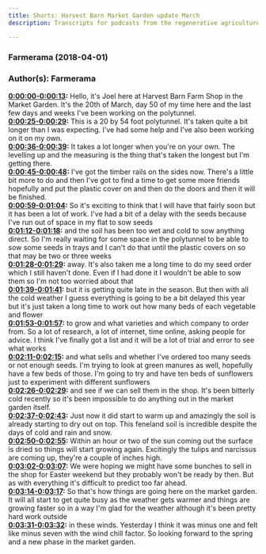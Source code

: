 ```yaml
---
title: Shorts: Harvest Barn Market Garden update March
description: Transcripts for podcasts from the regenerative agriculture space. Search and find episodes and timestamps.

---
```


### Farmerama  (2018-04-01)  
### Author(s): Farmerama  

**[0:00:00-0:00:13](https://soundcloud.com/farmerama-radio/shorts-harvest-barn-market-garden-update-march#t=0:00:00):**  Hello, it's Joel here at Harvest Barn Farm Shop in the Market Garden.  It's the 20th of March, day 50 of my time here and the last few days and weeks I've  been working on the polytunnel.  
**[0:00:25-0:00:29](https://soundcloud.com/farmerama-radio/shorts-harvest-barn-market-garden-update-march#t=0:00:25):**  This is a 20 by 54 foot polytunnel.  It's taken quite a bit longer than I was expecting.  I've had some help and I've also been working on it on my own.  
**[0:00:36-0:00:39](https://soundcloud.com/farmerama-radio/shorts-harvest-barn-market-garden-update-march#t=0:00:36):**  It takes a lot longer when you're on your own.  The levelling up and the measuring is the thing that's taken the longest but I'm getting  there.  
**[0:00:45-0:00:48](https://soundcloud.com/farmerama-radio/shorts-harvest-barn-market-garden-update-march#t=0:00:45):**  I've got the timber rails on the sides now.  There's a little bit more to do and then I've got to find a time to get some more friends  hopefully and put the plastic cover on and then do the doors and then it will be finished.  
**[0:00:59-0:01:04](https://soundcloud.com/farmerama-radio/shorts-harvest-barn-market-garden-update-march#t=0:00:59):**  So it's exciting to think that I will have that fairly soon but it has been a lot of  work.  I've had a bit of a delay with the seeds because I've run out of space in my flat to sow seeds  
**[0:01:12-0:01:18](https://soundcloud.com/farmerama-radio/shorts-harvest-barn-market-garden-update-march#t=0:01:12):**  and the soil has been too wet and cold to sow anything direct.  So I'm really waiting for some space in the polytunnel to be able to sow some seeds in  trays and I can't do that until the plastic covers on so that may be two or three weeks  
**[0:01:28-0:01:29](https://soundcloud.com/farmerama-radio/shorts-harvest-barn-market-garden-update-march#t=0:01:28):**  away.  It's also taken me a long time to do my seed order which I still haven't done.  Even if I had done it I wouldn't be able to sow them so I'm not too worried about that  
**[0:01:39-0:01:41](https://soundcloud.com/farmerama-radio/shorts-harvest-barn-market-garden-update-march#t=0:01:39):**  but it is getting quite late in the season.  But then with all the cold weather I guess everything is going to be a bit delayed this  year but it's just taken a long time to work out how many beds of each vegetable and flower  
**[0:01:53-0:01:57](https://soundcloud.com/farmerama-radio/shorts-harvest-barn-market-garden-update-march#t=0:01:53):**  to grow and what varieties and which company to order from.  So a lot of research, a lot of internet, time online, asking people for advice.  I think I've finally got a list and it will be a lot of trial and error to see what works  
**[0:02:11-0:02:15](https://soundcloud.com/farmerama-radio/shorts-harvest-barn-market-garden-update-march#t=0:02:11):**  and what sells and whether I've ordered too many seeds or not enough seeds.  I'm trying to look at green manures as well, hopefully have a few beds of those.  I'm going to try and have ten beds of sunflowers just to experiment with different sunflowers  
**[0:02:26-0:02:29](https://soundcloud.com/farmerama-radio/shorts-harvest-barn-market-garden-update-march#t=0:02:26):**  and see if we can sell them in the shop.  It's been bitterly cold recently so it's been impossible to do anything out in the market  garden itself.  
**[0:02:37-0:02:43](https://soundcloud.com/farmerama-radio/shorts-harvest-barn-market-garden-update-march#t=0:02:37):**  Just now it did start to warm up and amazingly the soil is already starting to dry out on  top.  This feneland soil is incredible despite the days of cold and rain and snow.  
**[0:02:50-0:02:55](https://soundcloud.com/farmerama-radio/shorts-harvest-barn-market-garden-update-march#t=0:02:50):**  Within an hour or two of the sun coming out the surface is dried so things will start  growing again.  Excitingly the tulips and narcissus are coming up, they're a couple of inches high.  
**[0:03:02-0:03:07](https://soundcloud.com/farmerama-radio/shorts-harvest-barn-market-garden-update-march#t=0:03:02):**  We were hoping we might have some bunches to sell in the shop for Easter weekend but  they probably won't be ready by then.  But as with everything it's difficult to predict too far ahead.  
**[0:03:14-0:03:17](https://soundcloud.com/farmerama-radio/shorts-harvest-barn-market-garden-update-march#t=0:03:14):**  So that's how things are going here on the market garden.  It will all start to get quite busy as the weather gets warmer and things are growing  faster so in a way I'm glad for the weather although it's been pretty hard work outside  
**[0:03:31-0:03:32](https://soundcloud.com/farmerama-radio/shorts-harvest-barn-market-garden-update-march#t=0:03:31):**  in these winds.  Yesterday I think it was minus one and felt like minus seven with the wind chill factor.  So looking forward to the spring and a new phase in the market garden.  